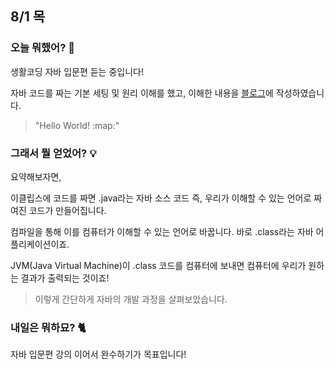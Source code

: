 ## 8/1 목

### 오늘 뭐했어? :thought_balloon:
생활코딩 자바 입문편 듣는 중입니다!

자바 코드를 짜는 기본 세팅 및 원리 이해를 했고,
이해한 내용을 [블로그](https://velog.io/@myogging/%EC%9E%90%EB%B0%94%EB%A5%BC-%EC%9E%90%EB%B0%94%EB%9D%BC-Java%EC%9D%98-%EB%8F%99%EC%9E%91%EC%9B%90%EB%A6%AC "묙깅의 벨로그")에 작성하였습니다.

> "Hello World! :map:"

### 그래서 뭘 얻었어? :bulb:
요약해보자면, 

이클립스에 코드를 짜면 .java라는 자바 소스 코드 즉, 우리가 이해할 수 있는 언어로 짜여진 코드가 만들어집니다.

컴파일을 통해 이를 컴퓨터가 이해할 수 있는 언어로 바꿉니다. 바로 .class라는 자바 어플리케이션이죠.

JVM(Java Virtual Machine)이 .class 코드를 컴퓨터에 보내면 컴퓨터에 우리가 원하는 결과가 출력되는 것이죠! 

> 이렇게 간단하게 자바의 개발 과정을 살펴보았습니다.

### 내일은 뭐하묘? :cat2:
자바 입문편 강의 이어서 완수하기가 목표입니다!
